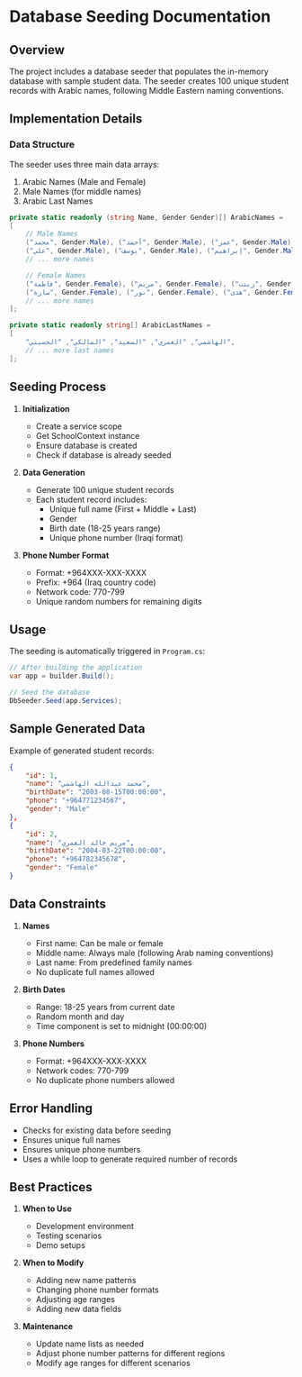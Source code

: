 # Database Seeding Documentation

## Overview
The project includes a database seeder that populates the in-memory database with sample student data. The seeder creates 100 unique student records with Arabic names, following Middle Eastern naming conventions.

## Implementation Details

### Data Structure
The seeder uses three main data arrays:
1. Arabic Names (Male and Female)
2. Male Names (for middle names)
3. Arabic Last Names

```csharp
private static readonly (string Name, Gender Gender)[] ArabicNames =
[
    // Male Names
    ("محمد", Gender.Male), ("أحمد", Gender.Male), ("عمر", Gender.Male),
    ("علي", Gender.Male), ("يوسف", Gender.Male), ("إبراهيم", Gender.Male),
    // ... more names

    // Female Names
    ("فاطمة", Gender.Female), ("مريم", Gender.Female), ("زينب", Gender.Female),
    ("سارة", Gender.Female), ("نور", Gender.Female), ("هدى", Gender.Female),
    // ... more names
];

private static readonly string[] ArabicLastNames =
[
    "الهاشمي", "العمري", "السعيد", "المالكي", "الحسيني",
    // ... more last names
];
```

## Seeding Process

1. **Initialization**
   - Create a service scope
   - Get SchoolContext instance
   - Ensure database is created
   - Check if database is already seeded

2. **Data Generation**
   - Generate 100 unique student records
   - Each student record includes:
     - Unique full name (First + Middle + Last)
     - Gender
     - Birth date (18-25 years range)
     - Unique phone number (Iraqi format)

3. **Phone Number Format**
   - Format: +964XXX-XXX-XXXX
   - Prefix: +964 (Iraq country code)
   - Network code: 770-799
   - Unique random numbers for remaining digits

## Usage

The seeding is automatically triggered in `Program.cs`:

```csharp
// After building the application
var app = builder.Build();

// Seed the database
DbSeeder.Seed(app.Services);
```

## Sample Generated Data

Example of generated student records:

```json
{
    "id": 1,
    "name": "محمد عبدالله الهاشمي",
    "birthDate": "2003-08-15T00:00:00",
    "phone": "+964771234567",
    "gender": "Male"
},
{
    "id": 2,
    "name": "مريم خالد العمري",
    "birthDate": "2004-03-22T00:00:00",
    "phone": "+964782345678",
    "gender": "Female"
}
```

## Data Constraints

1. **Names**
   - First name: Can be male or female
   - Middle name: Always male (following Arab naming conventions)
   - Last name: From predefined family names
   - No duplicate full names allowed

2. **Birth Dates**
   - Range: 18-25 years from current date
   - Random month and day
   - Time component is set to midnight (00:00:00)

3. **Phone Numbers**
   - Format: +964XXX-XXX-XXXX
   - Network codes: 770-799
   - No duplicate phone numbers allowed

## Error Handling

- Checks for existing data before seeding
- Ensures unique full names
- Ensures unique phone numbers
- Uses a while loop to generate required number of records

## Best Practices

1. **When to Use**
   - Development environment
   - Testing scenarios
   - Demo setups

2. **When to Modify**
   - Adding new name patterns
   - Changing phone number formats
   - Adjusting age ranges
   - Adding new data fields

3. **Maintenance**
   - Update name lists as needed
   - Adjust phone number patterns for different regions
   - Modify age ranges for different scenarios